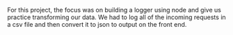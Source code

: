 For this project, the focus was on building a logger using node and give us practice transforming our data. We had to log all of the incoming requests in a csv file and then convert it to json to output on the front end.
